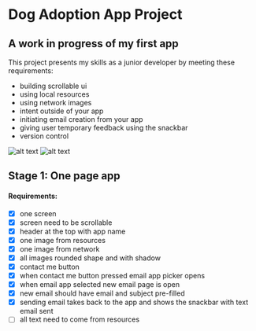 # Dog Adoption App Project
## A work in progress of my first app

This project presents my skills as a junior developer by meeting these requirements:
- building scrollable ui
- using local resources
- using network images
- intent outside of your app
- initiating email creation from your app
- giving user temporary feedback using the snackbar
- version control

![alt text](https://github.com/filipo203/dog-adoption-app/blob/my-new-branch/screenshots/Dog%20Adoption%20–%20MainActivity.kt%20%5BDog_Adoption.app.main%5D%2014_01_2024%2018_02_40.png?raw=true)
![alt text](https://github.com/filipo203/dog-adoption-app/blob/my-new-branch/screenshots/Dog%20Adoption%20–%20MainActivity.kt%20%5BDog_Adoption.app.main%5D%2014_01_2024%2018_02_50.png?raw=true)

## Stage 1: One page app

#### Requirements:
- [x] one screen
- [x] screen need to be scrollable
- [x] header at the top with app name
- [x] one image from resources
- [x] one image from network
- [x] all images rounded shape and with shadow
- [x] contact me button
- [x] when contact me button pressed email app picker opens
- [x] when email app selected new email page is open
- [x] new email should have email and subject pre-filled
- [x] sending email takes back to the app and shows the snackbar with text email sent
- [ ] all text need to come from resources
